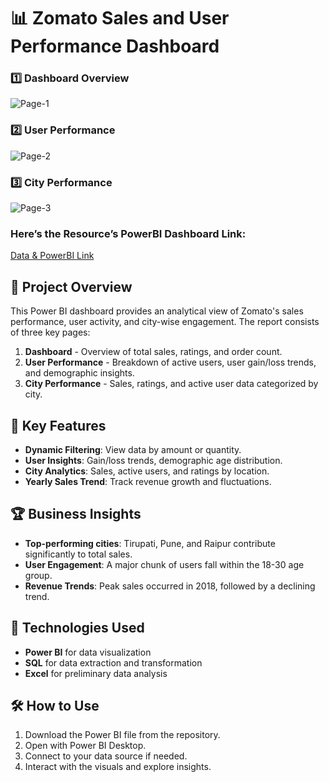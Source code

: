 # 📊 Zomato Sales and User Performance Dashboard

### 1️⃣ Dashboard Overview
![Page-1](https://github.com/user-attachments/assets/1de9b801-1b14-45be-a238-e6383dae7204)

### 2️⃣ User Performance
![Page-2](https://github.com/user-attachments/assets/6bfcc578-772e-426f-92ae-4f01bc44ea19)

### 3️⃣ City Performance
![Page-3](https://github.com/user-attachments/assets/7ab4bc71-3f3a-4f0b-8e2d-822b93045a58)

### Here’s the Resource’s PowerBI Dashboard Link:
[Data & PowerBI Link](https://drive.google.com/drive/folders/1sj-AX5lYDLxcJxFTw9hRmkLtW78Q7OzC?usp=sharing)


## 🚀 Project Overview
This Power BI dashboard provides an analytical view of Zomato's sales performance, user activity, and city-wise engagement. The report consists of three key pages:

1. **Dashboard** - Overview of total sales, ratings, and order count.
2. **User Performance** - Breakdown of active users, user gain/loss trends, and demographic insights.
3. **City Performance** - Sales, ratings, and active user data categorized by city.

## 📌 Key Features
- **Dynamic Filtering**: View data by amount or quantity.
- **User Insights**: Gain/loss trends, demographic age distribution.
- **City Analytics**: Sales, active users, and ratings by location.
- **Yearly Sales Trend**: Track revenue growth and fluctuations.

## 🏆 Business Insights
- **Top-performing cities**: Tirupati, Pune, and Raipur contribute significantly to total sales.
- **User Engagement**: A major chunk of users fall within the 18-30 age group.
- **Revenue Trends**: Peak sales occurred in 2018, followed by a declining trend.


## 🔧 Technologies Used
- **Power BI** for data visualization
- **SQL** for data extraction and transformation
- **Excel** for preliminary data analysis


## 🛠️ How to Use
1. Download the Power BI file from the repository.
2. Open with Power BI Desktop.
3. Connect to your data source if needed.
4. Interact with the visuals and explore insights.


